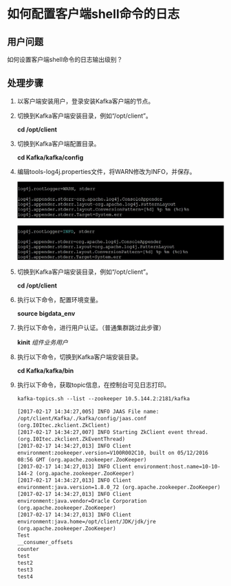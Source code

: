 # 如何配置客户端shell命令的日志<a name="mrs_03_0196"></a>

## 用户问题<a name="zh-cn_topic_0167276308_section4387018310447"></a>

如何设置客户端shell命令的日志输出级别？

## 处理步骤<a name="zh-cn_topic_0167276308_section16665572144748"></a>

1.  以客户端安装用户，登录安装Kafka客户端的节点。
2.  切换到Kafka客户端安装目录，例如“/opt/client”。

    **cd /opt/client**

3.  切换到Kafka客户端配置目录。

    **cd Kafka/kafka/config**

4.  编辑tools-log4j.properties文件，将WARN修改为INFO，并保存。

    ![](figures/zh-cn_image_0264281703.jpg)

    ![](figures/zh-cn_image_0264281604.jpg)

5.  切换到Kafka客户端安装目录，例如“/opt/client”。

    **cd /opt/client**

6.  执行以下命令，配置环境变量。

    **source bigdata\_env**

7.  执行以下命令，进行用户认证。（普通集群跳过此步骤）

    **kinit** _组件业务用户_

8.  执行以下命令，切换到Kafka客户端安装目录。

    **cd Kafka/kafka/bin**

9.  执行以下命令，获取topic信息，在控制台可见日志打印。

    ```
    kafka-topics.sh --list --zookeeper 10.5.144.2:2181/kafka
    ```

    ```
    [2017-02-17 14:34:27,005] INFO JAAS File name: /opt/client/Kafka/./kafka/config/jaas.conf (org.I0Itec.zkclient.ZkClient)
    [2017-02-17 14:34:27,007] INFO Starting ZkClient event thread. (org.I0Itec.zkclient.ZkEventThread)
    [2017-02-17 14:34:27,013] INFO Client environment:zookeeper.version=V100R002C10, built on 05/12/2016 08:56 GMT (org.apache.zookeeper.ZooKeeper)
    [2017-02-17 14:34:27,013] INFO Client environment:host.name=10-10-144-2 (org.apache.zookeeper.ZooKeeper)
    [2017-02-17 14:34:27,013] INFO Client environment:java.version=1.8.0_72 (org.apache.zookeeper.ZooKeeper)
    [2017-02-17 14:34:27,013] INFO Client environment:java.vendor=Oracle Corporation (org.apache.zookeeper.ZooKeeper)
    [2017-02-17 14:34:27,013] INFO Client environment:java.home=/opt/client/JDK/jdk/jre (org.apache.zookeeper.ZooKeeper)
    Test
    __consumer_offsets
    counter
    test
    test2
    test3
    test4
    
    ```


